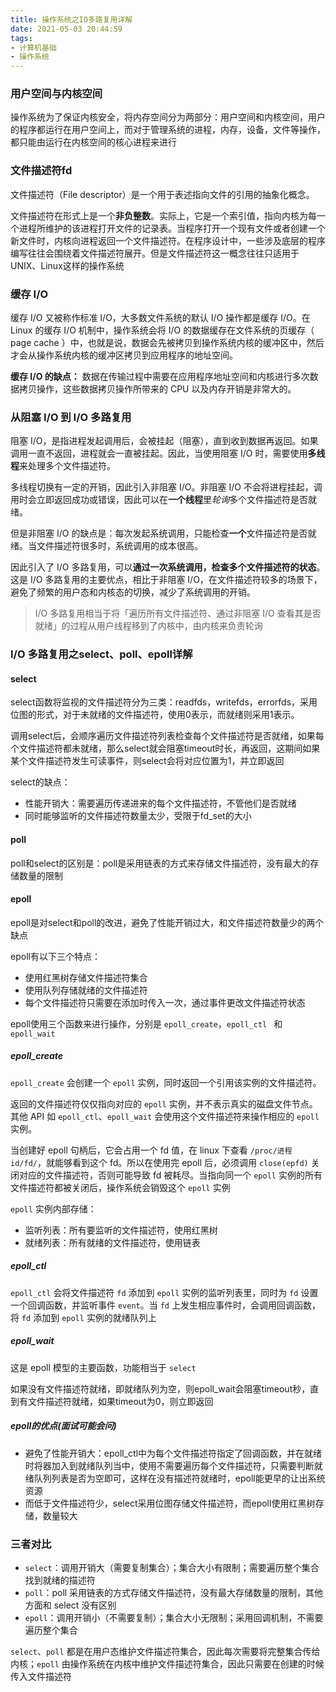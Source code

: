 ```yaml
---
title: 操作系统之IO多路复用详解
date: 2021-05-03 20:44:59
tags:
- 计算机基础
- 操作系统
---
```


### 用户空间与内核空间

操作系统为了保证内核安全，将内存空间分为两部分：用户空间和内核空间，用户的程序都运行在用户空间上，而对于管理系统的进程，内存，设备，文件等操作，都只能由运行在内核空间的核心进程来进行

### 文件描述符fd

文件描述符（File descriptor）是一个用于表述指向文件的引用的抽象化概念。

文件描述符在形式上是一个**非负整数**。实际上，它是一个索引值，指向内核为每一个进程所维护的该进程打开文件的记录表。当程序打开一个现有文件或者创建一个新文件时，内核向进程返回一个文件描述符。在程序设计中，一些涉及底层的程序编写往往会围绕着文件描述符展开。但是文件描述符这一概念往往只适用于UNIX、Linux这样的操作系统

### 缓存 I/O

缓存 I/O 又被称作标准 I/O，大多数文件系统的默认 I/O 操作都是缓存 I/O。在 Linux 的缓存 I/O 机制中，操作系统会将 I/O 的数据缓存在文件系统的页缓存（ page cache ）中，也就是说，数据会先被拷贝到操作系统内核的缓冲区中，然后才会从操作系统内核的缓冲区拷贝到应用程序的地址空间。

**缓存 I/O 的缺点：**
数据在传输过程中需要在应用程序地址空间和内核进行多次数据拷贝操作，这些数据拷贝操作所带来的 CPU 以及内存开销是非常大的。

### 从阻塞 I/O 到 I/O 多路复用

阻塞 I/O，是指进程发起调用后，会被挂起（阻塞），直到收到数据再返回。如果调用一直不返回，进程就会一直被挂起。因此，当使用阻塞 I/O 时，需要使用**多线程**来处理多个文件描述符。

多线程切换有一定的开销，因此引入非阻塞 I/O。非阻塞 I/O 不会将进程挂起，调用时会立即返回成功或错误，因此可以在**一个线程**里*轮询*多个文件描述符是否就绪。

但是非阻塞 I/O 的缺点是：每次发起系统调用，只能检查**一个**文件描述符是否就绪。当文件描述符很多时，系统调用的成本很高。

因此引入了 I/O 多路复用，可以**通过一次系统调用，检查多个文件描述符的状态**。这是 I/O 多路复用的主要优点，相比于非阻塞 I/O，在文件描述符较多的场景下，避免了频繁的用户态和内核态的切换，减少了系统调用的开销。

> I/O 多路复用相当于将「遍历所有文件描述符、通过非阻塞 I/O 查看其是否就绪」的过程从用户线程移到了内核中，由内核来负责轮询

### I/O 多路复用之select、poll、epoll详解

#### select

select函数将监视的文件描述符分为三类：readfds，writefds，errorfds，采用位图的形式，对于未就绪的文件描述符，使用0表示，而就绪则采用1表示。

调用select后，会顺序遍历文件描述符列表检查每个文件描述符是否就绪，如果每个文件描述符都未就绪，那么select就会阻塞timeout时长，再返回，这期间如果某个文件描述符发生可读事件，则select会将对应位置为1，并立即返回

select的缺点：

- 性能开销大：需要遍历传递进来的每个文件描述符，不管他们是否就绪
- 同时能够监听的文件描述符数量太少，受限于fd_set的大小

#### poll

poll和select的区别是：poll是采用链表的方式来存储文件描述符，没有最大的存储数量的限制

#### epoll

epoll是对select和poll的改进，避免了性能开销过大，和文件描述符数量少的两个缺点

epoll有以下三个特点：

- 使用红黑树存储文件描述符集合
- 使用队列存储就绪的文件描述符
- 每个文件描述符只需要在添加时传入一次，通过事件更改文件描述符状态

epoll使用三个函数来进行操作，分别是 `epoll_create`，`epoll_ctl ` 和 `epoll_wait`

##### epoll_create

`epoll_create` 会创建一个 `epoll` 实例，同时返回一个引用该实例的文件描述符。

返回的文件描述符仅仅指向对应的 `epoll` 实例，并不表示真实的磁盘文件节点。其他 API 如 `epoll_ctl`、`epoll_wait` 会使用这个文件描述符来操作相应的 `epoll` 实例。

当创建好 epoll 句柄后，它会占用一个 fd 值，在 linux 下查看 `/proc/进程id/fd/`，就能够看到这个 fd。所以在使用完 epoll 后，必须调用 `close(epfd)` 关闭对应的文件描述符，否则可能导致 fd 被耗尽。当指向同一个 `epoll` 实例的所有文件描述符都被关闭后，操作系统会销毁这个 `epoll` 实例

`epoll` 实例内部存储：

- 监听列表：所有要监听的文件描述符，使用红黑树
- 就绪列表：所有就绪的文件描述符，使用链表

##### epoll_ctl

`epoll_ctl` 会将文件描述符 `fd` 添加到 `epoll` 实例的监听列表里，同时为 `fd` 设置一个回调函数，并监听事件 `event`。当 `fd` 上发生相应事件时，会调用回调函数，将 `fd` 添加到 `epoll` 实例的就绪队列上

##### epoll_wait

这是 epoll 模型的主要函数，功能相当于 `select`

如果没有文件描述符就绪，即就绪队列为空，则epoll_wait会阻塞timeout秒，直到有文件描述符就绪，如果timeout为0，则立即返回

##### epoll的优点(面试可能会问)

- 避免了性能开销大：epoll_ctl中为每个文件描述符指定了回调函数，并在就绪时将器加入到就绪队列当中，使用不需要遍历每个文件描述符，只需要判断就绪队列列表是否为空即可，这样在没有描述符就绪时，epoll能更早的让出系统资源
- 而低于文件描述符少，select采用位图存储文件描述符，而epoll使用红黑树存储，数量较大

### 三者对比

- `select`：调用开销大（需要复制集合）；集合大小有限制；需要遍历整个集合找到就绪的描述符
- `poll`：poll 采用链表的方式存储文件描述符，没有最大存储数量的限制，其他方面和 select 没有区别
- `epoll`：调用开销小（不需要复制）；集合大小无限制；采用回调机制，不需要遍历整个集合

`select`、`poll` 都是在用户态维护文件描述符集合，因此每次需要将完整集合传给内核；`epoll` 由操作系统在内核中维护文件描述符集合，因此只需要在创建的时候传入文件描述符